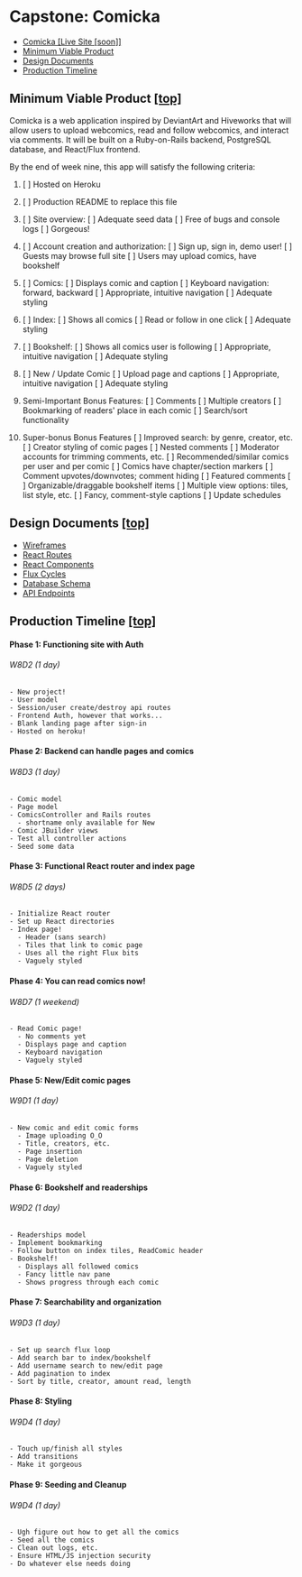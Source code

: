 # Capstone: Comicka <a name="top"></a>
- [Comicka [Live Site [soon]]](#top)
- [Minimum Viable Product](#mvp)
- [Design Documents](#design)
- [Production Timeline](#timeline)

<a name="mvp"></a>
## Minimum Viable Product [[top]](#top)
Comicka is a web application inspired by DeviantArt and Hiveworks that will allow users to upload webcomics, read and follow webcomics, and interact via comments. It will be built on a Ruby-on-Rails backend, PostgreSQL database, and React/Flux frontend.

By the end of week nine, this app will satisfy the following criteria:

1. [ ] Hosted on Heroku
2. [ ] Production README to replace this file

3. [ ] Site overview:
  [ ] Adequate seed data
  [ ] Free of bugs and console logs
  [ ] Gorgeous!

4. [ ] Account creation and authorization:
  [ ] Sign up, sign in, demo user!
  [ ] Guests may browse full site
  [ ] Users may upload comics, have bookshelf

5. [ ] Comics:
  [ ] Displays comic and caption
  [ ] Keyboard navigation: forward, backward
  [ ] Appropriate, intuitive navigation
  [ ] Adequate styling

6. [ ] Index:
  [ ] Shows all comics
  [ ] Read or follow in one click
  [ ] Adequate styling

7. [ ] Bookshelf:
  [ ] Shows all comics user is following
  [ ] Appropriate, intuitive navigation
  [ ] Adequate styling

8. [ ] New / Update Comic
  [ ] Upload page and captions
  [ ] Appropriate, intuitive navigation
  [ ] Adequate styling

9. Semi-Important Bonus Features:
  [ ] Comments
  [ ] Multiple creators
  [ ] Bookmarking of readers' place in each comic
  [ ] Search/sort functionality

10. Super-bonus Bonus Features
  [ ] Improved search: by genre, creator, etc.
  [ ] Creator styling of comic pages
  [ ] Nested comments
  [ ] Moderator accounts for trimming comments, etc.
  [ ] Recommended/similar comics per user and per comic
  [ ] Comics have chapter/section markers
  [ ] Comment upvotes/downvotes; comment hiding
  [ ] Featured comments
  [ ] Organizable/draggable bookshelf items
  [ ] Multiple view options: tiles, list style, etc.
  [ ] Fancy, comment-style captions
  [ ] Update schedules

<a name="design"></a>
## Design Documents [[top]](#top)
- [Wireframes](docs/wireframes.md)
- [React Routes](docs/routes.md)
- [React Components](docs/components.md)
- [Flux Cycles](docs/flux_cycles.md)
- [Database Schema](docs/schema.md)
- [API Endpoints](docs/api.md)

<a name="timeline"></a>
## Production Timeline [[top]](#top)

#### Phase 1: Functioning site with Auth
###### W8D2 (1 day)
    - New project!
    - User model
    - Session/user create/destroy api routes
    - Frontend Auth, however that works...
    - Blank landing page after sign-in
    - Hosted on heroku!

#### Phase 2: Backend can handle pages and comics
###### W8D3 (1 day)
    - Comic model
    - Page model
    - ComicsController and Rails routes
      - shortname only available for New
    - Comic JBuilder views
    - Test all controller actions
    - Seed some data

#### Phase 3: Functional React router and index page
###### W8D5 (2 days)
    - Initialize React router
    - Set up React directories
    - Index page!
      - Header (sans search)
      - Tiles that link to comic page
      - Uses all the right Flux bits
      - Vaguely styled

#### Phase 4: You can read comics now!
###### W8D7 (1 weekend)
    - Read Comic page!
      - No comments yet
      - Displays page and caption
      - Keyboard navigation
      - Vaguely styled

#### Phase 5: New/Edit comic pages
###### W9D1 (1 day)
    - New comic and edit comic forms
      - Image uploading O_O
      - Title, creators, etc.
      - Page insertion
      - Page deletion
      - Vaguely styled

#### Phase 6: Bookshelf and readerships
###### W9D2 (1 day)
    - Readerships model
    - Implement bookmarking
    - Follow button on index tiles, ReadComic header
    - Bookshelf!
      - Displays all followed comics
      - Fancy little nav pane
      - Shows progress through each comic

#### Phase 7: Searchability and organization
###### W9D3 (1 day)
    - Set up search flux loop
    - Add search bar to index/bookshelf
    - Add username search to new/edit page
    - Add pagination to index
    - Sort by title, creator, amount read, length

#### Phase 8: Styling
###### W9D4 (1 day)
    - Touch up/finish all styles
    - Add transitions
    - Make it gorgeous

#### Phase 9: Seeding and Cleanup
###### W9D4 (1 day)
    - Ugh figure out how to get all the comics
    - Seed all the comics
    - Clean out logs, etc.
    - Ensure HTML/JS injection security
    - Do whatever else needs doing
